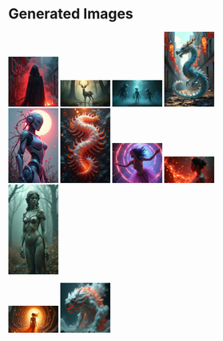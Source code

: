 # Generated Images



<img src="2025_06_24_01.webp" width="100"/> <img src="2025_06_24_02.webp" width="100"/> <img src="2025_06_24_03.webp" width="100"/> <img src="2025_06_24_04.webp" width="100"/> <img src="2025_06_24_05.webp" width="100"/> <img src="2025_06_24_06.webp" width="100"/> <img src="2025_06_24_07.webp" width="100"/> <img src="2025_06_24_08.webp" width="100"/> <img src="2025_06_24_09.webp" width="100"/>

<img src="2025_06_24_10.webp" width="100"/> <img src="2025_06_24_11.webp" width="100"/>
